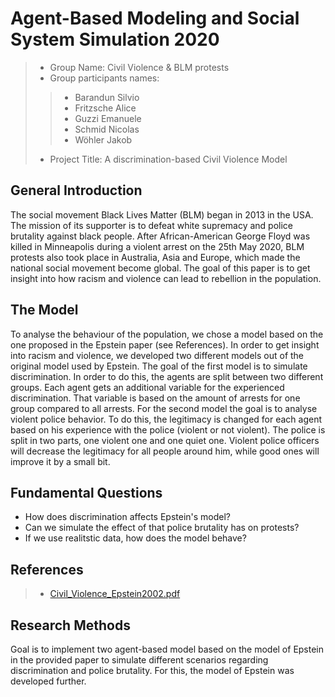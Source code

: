 # Agent-Based Modeling and Social System Simulation 2020

> * Group Name: Civil Violence & BLM protests
> * Group participants names:
> > * Barandun Silvio
> > * Fritzsche Alice
> > * Guzzi Emanuele
> > * Schmid Nicolas
> > * Wöhler Jakob
> * Project Title: A discrimination-based Civil Violence Model

## General Introduction

The social movement Black Lives Matter (BLM) began in 2013 in the USA. The mission of its supporter is to defeat white supremacy and police brutality against black people. After African-American George Floyd was killed in Minneapolis during a violent arrest on the 25th May 2020, BLM protests also took place in Australia, Asia and Europe, which made the national social movement become global.
The goal of this paper is to get insight into how racism and violence can lead to rebellion in the population.

## The Model

To analyse the behaviour of the population, we chose a model based on the one proposed in the Epstein paper (see References). In order to get insight into racism and violence, we developed two different models out of the original model used by Epstein.
The goal of the first model is to simulate discrimination. In order to do this, the agents are split between two different groups. Each agent gets an additional variable for the experienced discrimination. That variable is based on the amount of arrests for one group compared to all arrests.
For the second model the goal is to analyse violent police behavior. To do this, the legitimacy is changed for each agent based on his experience with the police (violent or not violent). The police is split in two parts, one violent one and one quiet one. Violent police officers will decrease the legitimacy for all people around him, while good ones will improve it by a small bit.

## Fundamental Questions

* How does discrimination affects Epstein's model?
* Can we simulate the effect of that police brutality has on protests?
* If we use realitstic data, how does the model behave?


## References

> * [Civil_Violence_Epstein2002.pdf](https://www.pnas.org/content/99/suppl_3/7243)

## Research Methods

Goal is to implement two agent-based model based on the model of Epstein in the provided paper to simulate different scenarios regarding discrimination and police brutality. For this, the model of Epstein was developed further.
